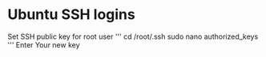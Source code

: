 # Ubuntu SSH logins
Set SSH public key for root user
'''
cd /root/.ssh
sudo nano authorized_keys
'''
Enter Your new key
